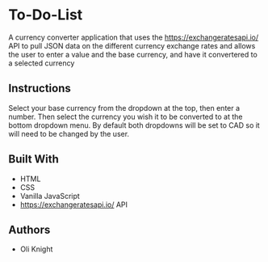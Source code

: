 # To-Do-List

A currency converter application that uses the https://exchangeratesapi.io/ API to pull JSON data on the different currency exchange rates and allows the user to enter a value and the base currency, and have it convertered to a selected currency

## Instructions

Select your base currency from the dropdown at the top, then enter a number. Then select the currency you wish it to be converted to at the bottom dropdown menu. By default both dropdowns will be set to CAD so it will need to be changed by the user.

## Built With

* HTML
* CSS
* Vanilla JavaScript
* https://exchangeratesapi.io/ API

## Authors

* Oli Knight
